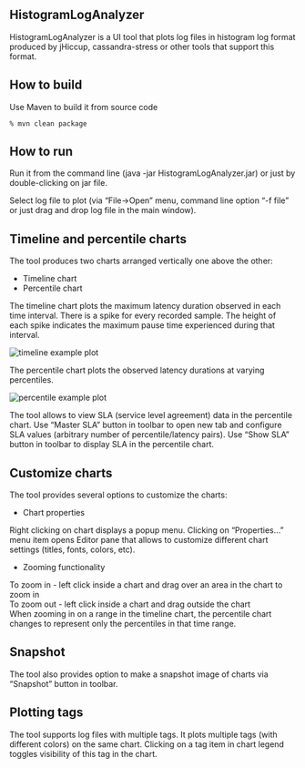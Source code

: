 HistogramLogAnalyzer
----------------------------------------------

HistogramLogAnalyzer is a UI tool that plots log files in histogram log format produced by jHiccup, cassandra-stress or other tools that support this format.

How to build
----------------------------------------------

Use Maven to build it from source code

    % mvn clean package

How to run
----------------------------------------------

Run it from the command line (java -jar HistogramLogAnalyzer.jar) or just by double-clicking on jar file.

Select log file to plot (via “File->Open” menu, command line option “-f file” or just drag and drop log file in the main window).

Timeline and percentile charts
----------------------------------------------

The tool produces two charts arranged vertically one above the other:

 - Timeline chart
 - Percentile chart

The timeline chart plots the maximum latency duration observed in each time interval. There is a spike for every recorded sample. The height of each spike indicates the maximum pause time experienced during that interval.

![timeline example plot]

The percentile chart plots the observed latency durations at varying percentiles.

![percentile example plot]

The tool allows to view SLA (service level agreement) data in the percentile chart. Use “Master SLA” button in toolbar to open new tab and configure SLA values (arbitrary number of percentile/latency pairs). Use “Show SLA” button in toolbar to display SLA in the percentile chart.

Customize charts
----------------------------------------------

The tool provides several options to customize the charts:

 - Chart properties

Right clicking on chart displays a popup menu. Clicking on “Properties…” menu item opens Editor pane that allows to customize different chart settings (titles, fonts, colors, etc).

 - Zooming functionality

To zoom in - left click inside a chart and drag over an area in the chart to zoom in<br />
To zoom out - left click inside a chart and drag outside the chart<br />
When zooming in on a range in the timeline chart, the percentile chart changes to represent only the percentiles in that time range.<br />

Snapshot
----------------------------------------------

The tool also provides option to make a snapshot image of charts via “Snapshot” button in toolbar.

Plotting tags
----------------------------------------------

The tool supports log files with multiple tags. It plots multiple tags (with different colors) on the same chart. Clicking on a tag item in chart legend toggles visibility of this tag in the chart.

[timeline example plot]:https://raw.github.com/HdrHistogram/HistogramLogAnalyzer/master/examples/screenshots/exampleTimelinePlot.png "Example timeline plot"
[percentile example plot]:https://raw.github.com/HdrHistogram/HistogramLogAnalyzer/master/examples/screenshots/examplePercentilePlot.png "Example timeline plot"
